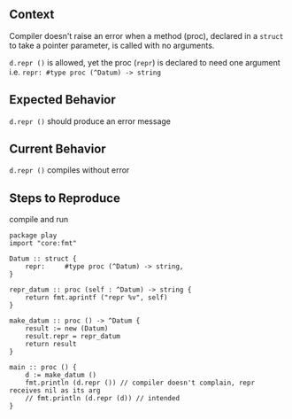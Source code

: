 ## Context
Compiler doesn't raise an error when a method (proc), declared in a `struct` to take a pointer parameter, is called with no arguments.

`d.repr ()` is allowed, yet the proc (`repr`) is declared to need one argument i.e. `repr: #type proc (^Datum) -> string`
## Expected Behavior
`d.repr ()` should produce an error message
## Current Behavior
`d.repr ()` compiles without error
## Steps to Reproduce
compile and run
```
package play
import "core:fmt"

Datum :: struct {
    repr:     #type proc (^Datum) -> string,
}

repr_datum :: proc (self : ^Datum) -> string {
    return fmt.aprintf ("repr %v", self)
}

make_datum :: proc () -> ^Datum {
    result := new (Datum)
    result.repr = repr_datum
    return result
}

main :: proc () {
    d := make_datum ()
    fmt.println (d.repr ()) // compiler doesn't complain, repr receives nil as its arg
    // fmt.println (d.repr (d)) // intended
}
```
